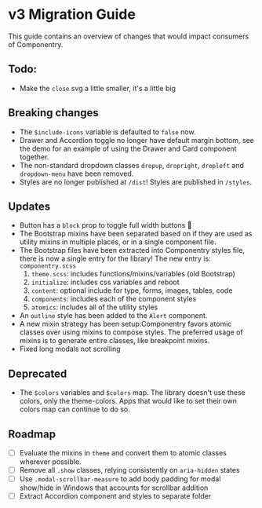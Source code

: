 # v3 Migration Guide

This guide contains an overview of changes that would impact consumers of Componentry.

## Todo:

* Make the `close` svg a little smaller, it's a little big

## Breaking changes

* The `$include-icons` variable is defaulted to `false` now.
* Drawer and Accordion toggle no longer have default margin bottom, see the demo
  for an example of using the Drawer and Card component together.
* The non-standard dropdown classes `dropup`, `dropright`, `dropleft` and
  `dropdown-menu` have been removed.
* Styles are no longer published at `/dist`! Styles are published in `/styles`.

## Updates

* Button has a `block` prop to toggle full width buttons 🎉
* The Bootstrap mixins have been separated based on if they are used as utility mixins
  in multiple places, or in a single component file.
* The Bootstrap files have been extracted into Componentry styles file, there is now a
  single entry for the library! The new entry is: `componentry.scss`
  1. `theme.scss`: includes functions/mixins/variables (old Bootstrap)
  1. `initialize`: includes css variables and reboot
  1. `content`: optional include for type, forms, images, tables, code
  1. `components`: includes each of the component styles
  1. `atomics`: includes all of the utility styles
* An `outline` style has been added to the `Alert` component.
* A new mixin strategy has been setup:Componentry favors atomic classes over
  using mixins to compose styles. The preferred usage of mixins is to generate
  entire classes, like breakpoint mixins.
* Fixed long modals not scrolling


## Deprecated

* The `$colors` variables and `$colors` map. The library doesn't use these colors, only the theme-colors.
  Apps that would like to set their own colors map can continue to do so.

## Roadmap

- [ ] Evaluate the mixins in `theme` and convert them to atomic classes wherever possible.
- [ ] Remove all `.show` classes, relying consistently on `aria-hidden` states
- [ ] Use `.modal-scrollbar-measure` to add body padding for modal show/hide in Windows that
      accounts for scrollbar addition
- [ ] Extract Accordion component and styles to separate folder

